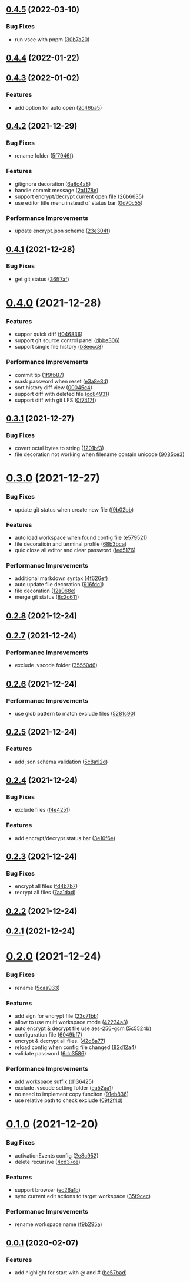 ## [0.4.5](https://github.com/0x-jerry/vscode-private-notes/compare/v0.4.4...v0.4.5) (2022-03-10)


### Bug Fixes

* run vsce with pnpm ([30b7a20](https://github.com/0x-jerry/vscode-private-notes/commit/30b7a20605e4b33f91ef019cec456891f4956610))



## [0.4.4](https://github.com/0x-jerry/vscode-private-notes/compare/v0.4.3...v0.4.4) (2022-01-22)



## [0.4.3](https://github.com/0x-jerry/vscode-private-notes/compare/v0.4.2...v0.4.3) (2022-01-02)


### Features

* add option for auto open ([2c46ba5](https://github.com/0x-jerry/vscode-private-notes/commit/2c46ba54c63b3a4bb6a56cbde7e8888074af3ede))



## [0.4.2](https://github.com/0x-jerry/vscode-private-notes/compare/v0.4.1...v0.4.2) (2021-12-29)


### Bug Fixes

* rename folder ([5f7946f](https://github.com/0x-jerry/vscode-private-notes/commit/5f7946f6e41b39e4625b0de3763be9fb19ba90f9))


### Features

* gitignore decoration ([6a8c4a8](https://github.com/0x-jerry/vscode-private-notes/commit/6a8c4a804aca8b7123897172330c448520c80707))
* handle commit message ([2af178e](https://github.com/0x-jerry/vscode-private-notes/commit/2af178e44b805301fdd6ea075a17c51cd43ca416))
* support encrypt/decrypt current open file ([26b6635](https://github.com/0x-jerry/vscode-private-notes/commit/26b6635810d3ac178b164b4a3ea77065c993f1be))
* use editor title menu instead of status bar ([0d70c55](https://github.com/0x-jerry/vscode-private-notes/commit/0d70c55fe35657425ef7744c27beee5c83ae3d73))


### Performance Improvements

* update encrypt.json scheme ([23e304f](https://github.com/0x-jerry/vscode-private-notes/commit/23e304f5ca0592b120fac251e6126b59bee790c0))



## [0.4.1](https://github.com/0x-jerry/vscode-private-notes/compare/v0.4.0...v0.4.1) (2021-12-28)


### Bug Fixes

* get git status ([36ff7af](https://github.com/0x-jerry/vscode-private-notes/commit/36ff7afafa36b4f0ceb75257354f9c9b1f3b7e86))



# [0.4.0](https://github.com/0x-jerry/vscode-private-notes/compare/v0.3.1...v0.4.0) (2021-12-28)


### Features

* suppor quick diff ([f046836](https://github.com/0x-jerry/vscode-private-notes/commit/f04683671626699be91bf11825c4698a4d03e670))
* support git source control panel ([dbbe306](https://github.com/0x-jerry/vscode-private-notes/commit/dbbe3069b0f822bf62d83ea45f54533b33e0e2e7))
* support single file history ([b8eecc8](https://github.com/0x-jerry/vscode-private-notes/commit/b8eecc8b22b91871041ed07be4fccb3592b03d3e))


### Performance Improvements

* commit tip ([1f9fb87](https://github.com/0x-jerry/vscode-private-notes/commit/1f9fb87bbf8072e4a9439967157b8a4a9728fc83))
* mask password when reset ([e3a8e8d](https://github.com/0x-jerry/vscode-private-notes/commit/e3a8e8d7756ac885bacb0449ad3b4c0c6dc57cde))
* sort history diff view ([00045c4](https://github.com/0x-jerry/vscode-private-notes/commit/00045c4424414e173312dc44e8ec807dc93594dc))
* support diff with deleted file ([cc84931](https://github.com/0x-jerry/vscode-private-notes/commit/cc849318b87835370391aa51fda6b891b19a5465))
* support diff with git LFS ([0f7417f](https://github.com/0x-jerry/vscode-private-notes/commit/0f7417fb8e37694c03cfaf9e43d0d3b2ee2e6ebf))



## [0.3.1](https://github.com/0x-jerry/vscode-private-notes/compare/v0.3.0...v0.3.1) (2021-12-27)


### Bug Fixes

* covert octal bytes to string ([1201bf3](https://github.com/0x-jerry/vscode-private-notes/commit/1201bf3de9fe8c098833a937bab8e8afe964c89e))
* file decoration not working when filename contain unicode ([9085ce3](https://github.com/0x-jerry/vscode-private-notes/commit/9085ce316ba10354b1c59a840e953ecbfd367aa1))



# [0.3.0](https://github.com/0x-jerry/vscode-private-notes/compare/v0.2.8...v0.3.0) (2021-12-27)


### Bug Fixes

* update git status when create new file ([f9b02bb](https://github.com/0x-jerry/vscode-private-notes/commit/f9b02bb8154e464f987746edfd79297a4e3e0935))


### Features

* auto load workspace when found config file ([e579521](https://github.com/0x-jerry/vscode-private-notes/commit/e579521c028e845ff787f61574a78e4e2352f200))
* file decoratioin and terminal profile ([68b3bca](https://github.com/0x-jerry/vscode-private-notes/commit/68b3bca0e322ae58246a419fb99ad89e03f94184))
* quic close all editor and clear password ([fed5176](https://github.com/0x-jerry/vscode-private-notes/commit/fed5176c4ec6e74361fd1fd8f8c5d1ef527b9bb3))


### Performance Improvements

* additional markdown syntax ([4f626ef](https://github.com/0x-jerry/vscode-private-notes/commit/4f626ef6d210ce1e4202888bef48548bb7be6719))
* auto update file decoration ([916fdc1](https://github.com/0x-jerry/vscode-private-notes/commit/916fdc1e23f00f2f6f7ad08f9cd1e4d570caf244))
* file decoration ([12a068e](https://github.com/0x-jerry/vscode-private-notes/commit/12a068e539db151e2cb476dcc1a487e216b5d315))
* merge git status ([8c2c611](https://github.com/0x-jerry/vscode-private-notes/commit/8c2c611619ef6d1171b062aeb2d146ccf42cbb57))



## [0.2.8](https://github.com/0x-jerry/vscode-private-notes/compare/v0.2.7...v0.2.8) (2021-12-24)



## [0.2.7](https://github.com/0x-jerry/vscode-private-notes/compare/v0.2.6...v0.2.7) (2021-12-24)


### Performance Improvements

* exclude .vscode folder ([35550d6](https://github.com/0x-jerry/vscode-private-notes/commit/35550d696ef1fc188e729732dc38e95559044dcb))



## [0.2.6](https://github.com/0x-jerry/vscode-private-notes/compare/v0.2.5...v0.2.6) (2021-12-24)


### Performance Improvements

* use glob pattern to match exclude files ([5281c90](https://github.com/0x-jerry/vscode-private-notes/commit/5281c9041a799a0111488f69358c99b910a7c172))



## [0.2.5](https://github.com/0x-jerry/vscode-private-notes/compare/v0.2.4...v0.2.5) (2021-12-24)


### Features

* add json schema validation ([5c8a92d](https://github.com/0x-jerry/vscode-private-notes/commit/5c8a92df1651d1f341a1ff2dc3363047eb632ae8))



## [0.2.4](https://github.com/0x-jerry/vscode-private-notes/compare/v0.2.3...v0.2.4) (2021-12-24)


### Bug Fixes

* exclude files ([f4e4251](https://github.com/0x-jerry/vscode-private-notes/commit/f4e42517e20b2fd27e4a5322b5347748625021b9))


### Features

* add encrypt/decrypt status bar ([3e10f6e](https://github.com/0x-jerry/vscode-private-notes/commit/3e10f6ede0042900c5e8919d9cc5dbe3acc29ae3))



## [0.2.3](https://github.com/0x-jerry/vscode-private-notes/compare/v0.2.2...v0.2.3) (2021-12-24)


### Bug Fixes

* encrypt all files ([fd4b7b7](https://github.com/0x-jerry/vscode-private-notes/commit/fd4b7b75fde3a286443644cb6b1319bf07aff4d4))
* recrypt all files ([7aa1dad](https://github.com/0x-jerry/vscode-private-notes/commit/7aa1dad3976bd3207266adb69fb482d22dda73ba))



## [0.2.2](https://github.com/0x-jerry/vscode-private-notes/compare/v0.2.1...v0.2.2) (2021-12-24)



## [0.2.1](https://github.com/0x-jerry/vscode-private-notes/compare/v0.2.0...v0.2.1) (2021-12-24)



# [0.2.0](https://github.com/0x-jerry/vscode-private-notes/compare/v0.1.0...v0.2.0) (2021-12-24)


### Bug Fixes

* rename ([5caa933](https://github.com/0x-jerry/vscode-private-notes/commit/5caa93302410da4919358fd76cf5f0fcb82a2df4))


### Features

* add sign for encrypt file ([23c71bb](https://github.com/0x-jerry/vscode-private-notes/commit/23c71bb63dffaa1e49cf3e69b0bc7fcf940c0d4a))
* allow to use multi workspace mode ([42234a3](https://github.com/0x-jerry/vscode-private-notes/commit/42234a330b840439bbb9cc4788f3bee286a94add))
* auto encrypt & decrypt file use aes-256-gcm ([5c5524b](https://github.com/0x-jerry/vscode-private-notes/commit/5c5524b04d3a0d172c981cbb594db079bb5238e5))
* configuration file ([6049bf7](https://github.com/0x-jerry/vscode-private-notes/commit/6049bf7870fb4915713e060b9a21b5f5dec14de6))
* encrypt & decrypt all files. ([42d8a77](https://github.com/0x-jerry/vscode-private-notes/commit/42d8a776bde1b3b25f3fd04095743dcc1cb1529e))
* reload config when config file changed ([82d12a4](https://github.com/0x-jerry/vscode-private-notes/commit/82d12a4c7d520c48eacdecb85892df58005deab6))
* validate password ([6dc3586](https://github.com/0x-jerry/vscode-private-notes/commit/6dc3586c2234601c047720f4df4b9939973c2edc))


### Performance Improvements

* add workspace suffix ([d136425](https://github.com/0x-jerry/vscode-private-notes/commit/d136425066b6e8bcc84c7b9c91bbc8aed4785d0e))
* exclude .vscode setting folder ([ea52aa1](https://github.com/0x-jerry/vscode-private-notes/commit/ea52aa1fb9e906bcf5ec304ee17b96a36cdafe36))
* no need to implement copy funciton ([91eb836](https://github.com/0x-jerry/vscode-private-notes/commit/91eb8361cd4bb67dc0e4162ad1215a2016d23f1a))
* use relative path to check exclude ([09f2f4d](https://github.com/0x-jerry/vscode-private-notes/commit/09f2f4d86d22f0276c36e94e1d653f6e2a9bce26))



# [0.1.0](https://github.com/0x-jerry/vscode-private-notes/compare/v0.0.1...v0.1.0) (2021-12-20)


### Bug Fixes

* activationEvents config ([2e8c952](https://github.com/0x-jerry/vscode-private-notes/commit/2e8c952f17b65bb0c8dfbe19ebc447dffeba32d9))
* delete recursive ([4cd37ce](https://github.com/0x-jerry/vscode-private-notes/commit/4cd37cee481c94af917918e59da6d7ae3678ebc1))


### Features

* support browser ([ec26a1b](https://github.com/0x-jerry/vscode-private-notes/commit/ec26a1baff079729018ef3396c96a811b31e8525))
* sync current edit actions to target workspace ([35f9cec](https://github.com/0x-jerry/vscode-private-notes/commit/35f9cecac281c7b183ed81a728b9e75b1950e73a))


### Performance Improvements

* rename workspace name ([f9b295a](https://github.com/0x-jerry/vscode-private-notes/commit/f9b295aa0e1a07acc4a46ead1b7057ea11da3a84))



## [0.0.1](https://github.com/0x-jerry/vscode-private-notes/compare/be57bad63433b40fdf7412d7e85d09977ef15a3a...v0.0.1) (2020-02-07)


### Features

* add highlight for start with @ and # ([be57bad](https://github.com/0x-jerry/vscode-private-notes/commit/be57bad63433b40fdf7412d7e85d09977ef15a3a))



